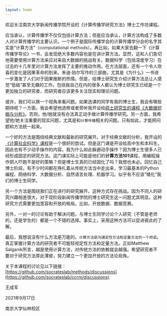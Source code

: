 ```yaml
---
layout: home
---
```



欢迎关注南京大学新闻传播学院开设的《计算传播学研究方法》博士工作坊课程。

应当承认，计算传播学不仅仅包括计算方法；但是应当承认，计算方法构成了多数人对计算传播学的主要认识。一个例子是国际传播学会的计算传播学分会的名字其实是“计算方法”（computational methods）。再比如，如果大家去翻一下《计算传播学导论》一书，会发现绝大多数内容也是在讲计算方法。显然，这和人们急切地需要使用计算方法来应对来自大数据的挑战有关。数据科学（包括深度学习）在过去的十几年里对计算方法发挥了主要的推动作用。在方法层面，还有一个令人欣喜的变化是因果革命的到来。朱迪·珀尔写作的三部曲，尤其是《为什么》一书进一步激发了人们对于因果推断的热情。但是，给博士研究生介绍计算方法总让人感觉“低级”甚至无趣的工作。包括我自己在内的很多人都认为博士研究生已经是一个更加独立的研究者，而研究者应该更多关注现实和理论问题。

或许，我们可以换一个视角来看问题。如果选课的同学有我的博士生，我会有哪些期待呢？一方面，我会希望他选修或者旁听我开设给[硕士研究生的课程《大数据挖掘与分析》](http://chengjun.github.io/mybook)。否则，他/她就没有办法真正动手做计算传播学研究。另一方面，我希望他/她关注重要的现实问题，尤其是和`计算传播`相关的问题。只有如此，才能把问题和方法统一起来。

一个好的方法是围绕经典文献和最新的研究展开。对于经典文献的分析，我开设的[《计算社会科学》课程](https://github.com/socratesacademy/css)是一个很好的尝试。但是这门课是开设给高中生和本科生，因此也有不少动手操作的内容。我为什么如此躲避动手操作？因为博士生很多人已经形成固定的研究方法。这门课实际上可能是他们的**计算方法101**课程，用编程操作把人吓跑不是好的策略？但是博士生真的已经固化了吗？我想也未必。回忆自己博士阶段，有不少时间都在挣扎着从传统方法当中走出来，学习最基本的Python编程、网络科学、大数据分析、自然语言处理、机器学习。似乎有不应该”矮化“我们的博士生同学。

另一个方法是围绕我们正在进行的研究展开。这种方式存在挑战。因为不同人的研究兴趣相差很大，对于现阶段新闻传播学院的博士研究生这一问题尤其明显。这种研究方式需要更加宽容和开放的格局。比如，开放数据、数据竞赛。

另外，一对一的讨论有助于解决问题。与博士生同学讨论个人研究（不管是老师的，还是学生的）都是一个不错的选择。事实上，采用这种方法可以促进彼此的了解。

最后，我想说没有什么方法是万能的。`计算方法是沟通定性方法和定量方法的一个桥梁`。真正掌握计算方法的研究者不可能轻视定性方法和定量方法。正如Matthew Salganik所言，越是使用计算方法，对传统方法的依赖就会越强。希望研究者不要对于研究方法厚此薄彼，努力建立一个更加开放的方法论视角。

关于本课程的讨论见以下链接：[https://github.com/socrateslab/methods/discussions](https://github.com/socrateslab/ccrm/discussions)

王成军

2021年9月17日

南京大学仙林校区



